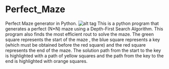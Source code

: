# Perfect_Maze
Perfect Maze generator in Python. 
![alt tag](https://raw.githubusercontent.com/santanca/Perfect_Maze/master/Perfect-Maze-Picture)
This is a python program that generates a perfect (N*N) maze using a Depth-First Search Algorithm. This program also finds the most 
efficient rout to solve the maze. The green square represents the start of the maze , the blue square represents a key (which must be 
obtained before the red square) and the red square represents the end of the maze. The solution path from the start to the key is 
highlighted with a path of yellow squares and the path from the key to the end is highlighted with orange squares.
